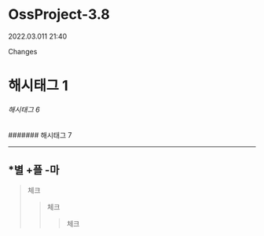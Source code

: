 # OssProject-3.8

2022.03.011
21:40

Changes

# 해시태그 1

###### 해시태그 6

####### 해시태그 7

---
*별
+플
-마
---
>체크
>>체크
>>>체크
